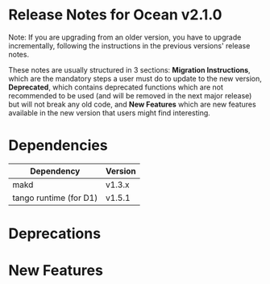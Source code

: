Release Notes for Ocean v2.1.0
==============================

Note: If you are upgrading from an older version, you have to upgrade
incrementally, following the instructions in the previous versions' release
notes.

These notes are usually structured in 3 sections: **Migration Instructions**,
which are the mandatory steps a user must do to update to the new version,
**Deprecated**, which contains deprecated functions which are not recommended to
be used (and will be removed in the next major release) but will not break any
old code, and **New Features** which are new features available in the new
version that users might find interesting.

Dependencies
============

Dependency                | Version
--------------------------|---------
makd                      | v1.3.x
tango runtime (for D1)    | v1.5.1

Deprecations
============


New Features
============
